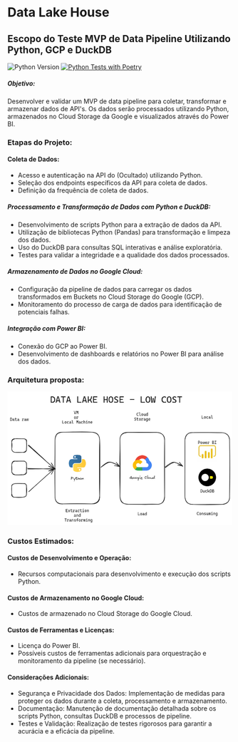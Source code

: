 # Data Lake House

## Escopo do Teste MVP de Data Pipeline Utilizando Python, GCP e DuckDB
![Python Version](https://img.shields.io/badge/Python-3.11.6-blue)
[![Python Tests with Poetry](https://github.com/marcelopborges/datalakehouse_lowcost/actions/workflows/python-app.yml/badge.svg?branch=main)](https://github.com/marcelopborges/datalakehouse_lowcost/actions/workflows/python-app.yml)

##### Objetivo:

Desenvolver e validar um MVP de data pipeline para coletar, transformar e armazenar dados de API's. Os dados serão
processados utilizando Python, armazenados no Cloud Storage da Google e visualizados através do Power BI.

### Etapas do Projeto:

#### Coleta de Dados:

* Acesso e autenticação na API do (Ocultado) utilizando Python.
* Seleção dos endpoints específicos da API para coleta de dados.
* Definição da frequência de coleta de dados.

##### Processamento e Transformação de Dados com Python e DuckDB:

* Desenvolvimento de scripts Python para a extração de dados da API.
* Utilização de bibliotecas Python (Pandas) para transformação e limpeza dos dados.
* Uso do DuckDB para consultas SQL interativas e análise exploratória.
* Testes para validar a integridade e a qualidade dos dados processados.

##### Armazenamento de Dados no Google Cloud:

* Configuração da pipeline de dados para carregar os dados transformados em Buckets no Cloud Storage do Google (GCP).
* Monitoramento do processo de carga de dados para identificação de potenciais falhas.

##### Integração com Power BI:

* Conexão do GCP ao Power BI.
* Desenvolvimento de dashboards e relatórios no Power BI para análise dos dados.

### Arquitetura proposta:
![img.png](img.png)
### Custos Estimados:

#### Custos de Desenvolvimento e Operação:

* Recursos computacionais para desenvolvimento e execução dos scripts Python.

#### Custos de Armazenamento no Google Cloud:

* Custos de armazenado no Cloud Storage do Google Cloud.

#### Custos de Ferramentas e Licenças:

* Licença do Power BI.
* Possíveis custos de ferramentas adicionais para orquestração e monitoramento da pipeline (se necessário).

#### Considerações Adicionais:

* Segurança e Privacidade dos Dados: Implementação de medidas para proteger os dados durante a coleta, processamento e armazenamento.
* Documentação: Manutenção de documentação detalhada sobre os scripts Python, consultas DuckDB e processos de pipeline.
* Testes e Validação: Realização de testes rigorosos para garantir a acurácia e a eficácia da pipeline.
